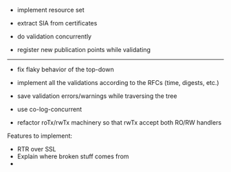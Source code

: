 + implement resource set
+ extract SIA from certificates
+ do validation concurrently 

+ register new publication points while validating

---------------------------------------------------------------------------

- fix flaky behavior of the top-down
- implement all the validations according to the RFCs (time, digests, etc.)

- save validation errors/warnings while traversing the tree

- use co-log-concurrent
- refactor roTx/rwTx machinery so that rwTx accept both RO/RW handlers



Features to implement:
- RTR over SSL 
- Explain where broken stuff comes from
- 